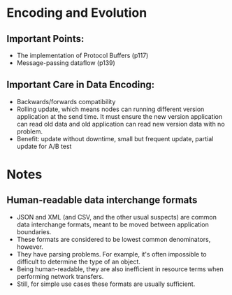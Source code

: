 # Encoding and Evolution

## Important Points:

* The implementation of Protocol Buffers (p117)
* Message-passing dataflow (p139)

## Important Care in Data Encoding:

* Backwards/forwards compatibility
* Rolling update, which means nodes can running different version application at the send time. It must ensure the new version application can read old data and old application can read new version data with no problem.
* Benefit: update without downtime, small but frequent update, partial update for A/B test

# Notes
## Human-readable data interchange formats
- JSON and XML (and CSV, and the other usual suspects) are common data interchange formats, meant to be moved between application boundaries.
- These formats are considered to be lowest common denominators, however.
- They have parsing problems. For example, it's often impossible to difficult to determine the type of an object.
- Being human-readable, they are also inefficient in resource terms when performing network transfers.
- Still, for simple use cases these formats are usually sufficient.
